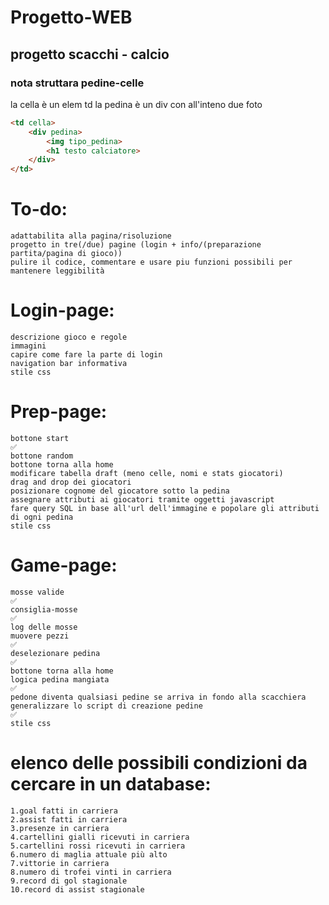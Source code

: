 # Progetto-WEB
## progetto scacchi - calcio
### nota struttara pedine-celle
la cella è un elem td 
la pedina è un div con all'inteno due foto

```html
<td cella>
    <div pedina>
        <img tipo_pedina>
        <h1 testo calciatore>
    </div>
</td>
```

# To-do:
    adattabilita alla pagina/risoluzione
    progetto in tre(/due) pagine (login + info/(preparazione partita/pagina di gioco))
    pulire il codice, commentare e usare piu funzioni possibili per mantenere leggibilità

# Login-page:
    descrizione gioco e regole
    immagini
    capire come fare la parte di login
    navigation bar informativa
    stile css

# Prep-page:
    bottone start                                                                                   ✅
    bottone random
    bottone torna alla home
    modificare tabella draft (meno celle, nomi e stats giocatori)
    drag and drop dei giocatori
    posizionare cognome del giocatore sotto la pedina
    assegnare attributi ai giocatori tramite oggetti javascript
    fare query SQL in base all'url dell'immagine e popolare gli attributi di ogni pedina
    stile css

# Game-page:
    mosse valide                                                                                    ✅
    consiglia-mosse                                                                                 ✅
    log delle mosse
    muovere pezzi                                                                                   ✅
    deselezionare pedina                                                                            ✅
    bottone torna alla home
    logica pedina mangiata                                                                          ✅
    pedone diventa qualsiasi pedine se arriva in fondo alla scacchiera
    generalizzare lo script di creazione pedine                                                     ✅
    stile css

# elenco delle possibili condizioni da cercare in un database:
    1.goal fatti in carriera
    2.assist fatti in carriera
    3.presenze in carriera
    4.cartellini gialli ricevuti in carriera
    5.cartellini rossi ricevuti in carriera
    6.numero di maglia attuale più alto
    7.vittorie in carriera
    8.numero di trofei vinti in carriera
    9.record di gol stagionale
    10.record di assist stagionale

    
    
